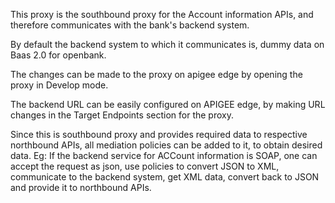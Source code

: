 This proxy is the southbound proxy for the Account information APIs, and therefore communicates with the bank's backend system.

By default the backend system to which it communicates is, dummy data on Baas 2.0 for openbank.

The changes can be made to the proxy on apigee edge by opening the proxy in Develop mode.

The backend URL can be easily configured on APIGEE edge, by making URL changes in the Target Endpoints section for the proxy.

Since this is southbound proxy and provides required data to respective northbound APIs, all mediation policies can be added to it, to obtain desired data. Eg: If the backend service for ACCount information is SOAP, one can accept the request as json, use policies to convert JSON to XML, communicate to the backend system, get XML data, convert back to JSON and provide it to northbound APIs.  
